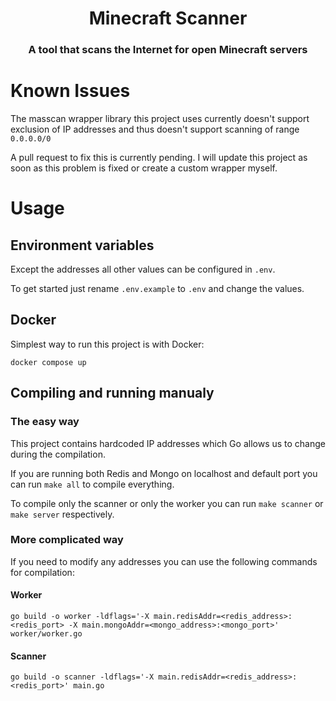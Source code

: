 <h1 align="center">Minecraft Scanner</h1>
<h3 align="center">A tool that scans the Internet for open Minecraft servers</h3>

# Known Issues
The masscan wrapper library this project uses currently doesn't support exclusion of IP addresses and thus doesn't support scanning of range `0.0.0.0/0`

A pull request to fix this is currently pending. I will update this project as soon as this problem is fixed or create a custom wrapper myself.

# Usage
## Environment variables
Except the addresses all other values can be configured in `.env`.

To get started just rename `.env.example` to `.env` and change the values.

## Docker
Simplest way to run this project is with Docker:

`docker compose up`

## Compiling and running manualy
### The easy way
This project contains hardcoded IP addresses which Go allows us to change during the compilation.

If you are running both Redis and Mongo on localhost and default port you can run `make all` to compile everything.

To compile only the scanner or only the worker you can run `make scanner` or `make server` respectively.

### More complicated way
If you need to modify any addresses you can use the following commands for compilation:

#### Worker
`go build -o worker -ldflags='-X main.redisAddr=<redis_address>:<redis_port> -X main.mongoAddr=<mongo_address>:<mongo_port>' worker/worker.go`

#### Scanner
`go build -o scanner -ldflags='-X main.redisAddr=<redis_address>:<redis_port>' main.go`